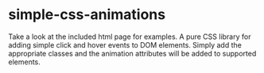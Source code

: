 # simple-css-animations
Take a look at the included html page for examples.
A pure CSS library for adding simple click and hover events to DOM elements. 
Simply add the appropriate classes and the animation attributes will be added to supported elements.